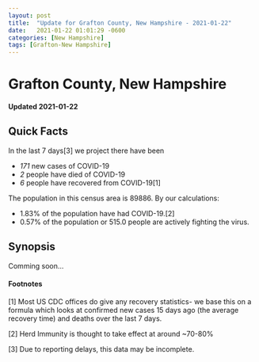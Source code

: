 ```yaml
---
layout: post
title:  "Update for Grafton County, New Hampshire - 2021-01-22"
date:   2021-01-22 01:01:29 -0600
categories: [New Hampshire]
tags: [Grafton-New Hampshire]
---
```


# Grafton County, New Hampshire
#### Updated 2021-01-22

## Quick Facts

In the last 7 days[3] we project there have been
- *171* new cases of COVID-19
- *2* people have died of COVID-19
- *6* people have recovered from COVID-19[1]

The population in this census area is 89886. By our calculations:
- 1.83% of the population have had COVID-19.[2]
- 0.57% of the population or 515.0 people are actively fighting the virus.

## Synopsis

Comming soon...


#### Footnotes

[1] Most US CDC offices do give any recovery statistics- we base this on a formula which looks at confirmed new cases
15 days ago (the average recovery time) and deaths over the last 7 days.

[2] Herd Immunity is thought to take effect at around ~70-80%

[3] Due to reporting delays, this data may be incomplete.
 
    